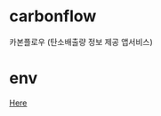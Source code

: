 # carbonflow
카본플로우 (탄소배출량 정보 제공 앱서비스)

# env
[Here](https://www.notion.so/mvpick/3-_-fc8c635c860743f691372edb4d7bcf47#b3fbf6c02dbb4ab9b7adafc7fbb45365)